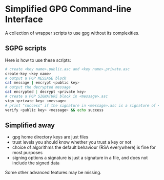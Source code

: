# Simplified GPG Command-line Interface

A collection of wrapper scripts to use gpg without its complexities.

## SGPG scripts

Here is how to use these scripts:

```sh
# create <key name>.public.asc and <key name>.private.asc
create-key <key name>
# output a PGP MESSAGE block
cat message | encrypt <public key>
# output the decrypted message
cat encrypted | decrypt <private key>
# create a PGP SIGNATURE block in <message>.asc
sign <private key> <message>
# print "success" if the signature in <message>.asc is a signature of <message> made with the private key
verify <public key> <message> && echo success
```

## Simplified away

- gpg home directory
	keys are just files
- trust levels
	you should know whether you trust a key or not
- choice of algorithms
	the default behaviour (RSA everywhere) is fine for most purposes
- signing options
	a signature is just a signature in a file, and does not include the signed data

Some other advanced features may be missing.

